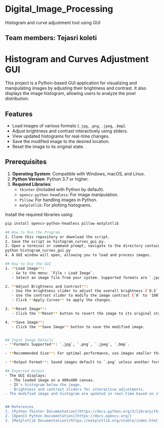 # Digital_Image_Processing
Histogram and curve adjustment tool using GUI
## Team members:  Tejasri koleti
# Histogram and Curves Adjustment GUI

This project is a Python-based GUI application for visualizing and manipulating images by adjusting their brightness and contrast. It also displays the image histogram, allowing users to analyze the pixel distribution.

## Features
- Load images of various formats (`.jpg`, `.png`, `.jpeg`, `.bmp`).
- Adjust brightness and contrast interactively using sliders.
- View updated histograms for real-time changes.
- Save the modified image to the desired location.
- Reset the image to its original state.

## Prerequisites
1. **Operating System**: Compatible with Windows, macOS, and Linux.
2. **Python Version**: Python 3.7 or higher.
3. **Required Libraries**:
   - `tkinter` (included with Python by default).
   - `opencv-python-headless`: For image manipulation.
   - `Pillow`: For handling images in Python.
   - `matplotlib`: For plotting histograms.

Install the required libraries using:
```bash
pip install opencv-python-headless pillow matplotlib

## How to Run the Program
1. Clone this repository or download the script.
2. Save the script as histogram_curves_gui.py.
3. Open a terminal or command prompt, navigate to the directory containing the script, and run:
python histogram_curves_gui.py
4. A GUI window will open, allowing you to load and process images.

## How to Use the GUI
1. **Load Image**:
   - Go to the menu: `File > Load Image`.
   - Select an image file from your system. Supported formats are `.jpg`, `.png`, `.jpeg`, and `.bmp`.

2. **Adjust Brightness and Contrast**:
   - Use the brightness slider to adjust the overall brightness (`0.5` to `2.0` range, default `1.0`).
   - Use the contrast slider to modify the image contrast (`0` to `100` range, default `0`).
   - Click **Apply Curves** to apply the changes.

3. **Reset Image**:
   - Click the **Reset** button to revert the image to its original state.

4. **Save Image**:
   - Click the **Save Image** button to save the modified image.


## Input Image Details
- **Formats Supported**: `.jpg`, `.png`, `.jpeg`, `.bmp`.

- **Recommended Size**: For optimal performance, use images smaller than 5 MB.

- **Output Format**: Saved images default to `.png` unless another format is specified during saving.

## Expected Output
- The GUI displays:
  - The loaded image on a 400x400 canvas.
  - It's histogram below the image.
  - Brightness and contrast sliders for interactive adjustments.
- The modified image and histogram are updated in real-time based on slider adjustments.


## References
1. [Python Tkinter Documentation](https://docs.python.org/3/library/tkinter.html)
2. [OpenCV Python Documentation](https://docs.opencv.org/)
3. [Matplotlib Documentation](https://matplotlib.org/stable/index.html)

